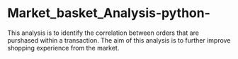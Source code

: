# Market_basket_Analysis-python-
This analysis is to identify the correlation between orders that are purshased within a transaction. The aim of this analysis is to further improve shopping experience from the market.
